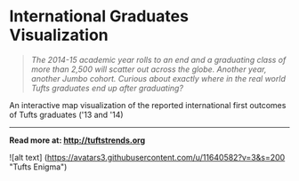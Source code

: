 # International Graduates Visualization

> *The 2014-15 academic year rolls to an end and a graduating class of more than 2,500 will scatter out across the globe. Another year, another Jumbo cohort. Curious about exactly where in the real world Tufts graduates end up after graduating?*

 An interactive map visualization of the reported international first outcomes of Tufts graduates ('13 and '14) 

---

**Read more at: http://tuftstrends.org**

![alt text] (https://avatars3.githubusercontent.com/u/11640582?v=3&s=200 "Tufts Enigma")
